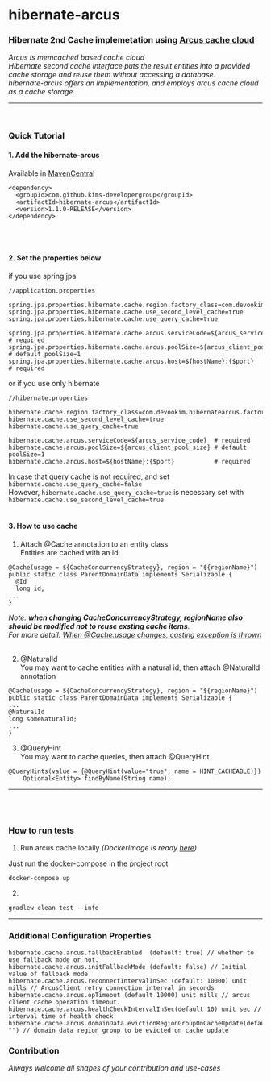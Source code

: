 # hibernate-arcus

### Hibernate 2nd Cache implemetation using [Arcus cache cloud](https://github.com/naver/arcus) <br>
_Arcus is memcached based cache cloud_ <br>
_Hibernate second cache interface puts the result entities into a provided cache storage and reuse them without accessing a database. 
<br>hibernate-arcus offers an implementation, and employs arcus cache cloud as a cache storage_

---
<br>

### Quick Tutorial

#### 1. Add the hibernate-arcus
Available in [MavenCentral](https://search.maven.org/artifact/com.github.kims-developergroup/hibernate-arcus/1.1.0-RELEASE/jar)
```
<dependency>
  <groupId>com.github.kims-developergroup</groupId>
  <artifactId>hibernate-arcus</artifactId>
  <version>1.1.0-RELEASE</version>
</dependency>
```
<br>
<br>

#### 2. Set the properties below

if you use spring jpa
```
//application.properties

spring.jpa.properties.hibernate.cache.region.factory_class=com.devookim.hibernatearcus.factory.HibernateArcusRegionFactory
spring.jpa.properties.hibernate.cache.use_second_level_cache=true
spring.jpa.properties.hibernate.cache.use_query_cache=true

spring.jpa.properties.hibernate.cache.arcus.serviceCode=${arcus_service_code}  # required
spring.jpa.properties.hibernate.cache.arcus.poolSize=${arcus_client_pool_size} # default poolSize=1
spring.jpa.properties.hibernate.cache.arcus.host=${hostName}:{$port}           # required
```

or if you use only hibernate
```
//hibernate.properties

hibernate.cache.region.factory_class=com.devookim.hibernatearcus.factory.HibernateArcusRegionFactory
hibernate.cache.use_second_level_cache=true
hibernate.cache.use_query_cache=true

hibernate.cache.arcus.serviceCode=${arcus_service_code}  # required
hibernate.cache.arcus.poolSize=${arcus_client_pool_size} # default poolSize=1
hibernate.cache.arcus.host=${hostName}:{$port}           # required
```
In case that query cache is not required, and set `hibernate.cache.use_query_cache=false` <br>
However, `hibernate.cache.use_query_cache=true` is necessary set with `hibernate.cache.use_second_level_cache=true`
<br><br>

#### 3. How to use cache
1. Attach @Cache annotation to an entity class <br>
Entities are cached with an id. 
```
@Cache(usage = ${CacheConcurrencyStrategy}, region = "${regionName}")
public static class ParentDomainData implements Serializable {
  @Id
  long id;
...
}
```
_Note: **when changing CacheConcurrencyStrategy, regionName also should be modified not to reuse exsting cache items**.<br>
For more detail: [When @Cache.usage changes, casting exception is thrown](https://github.com/Kims-DeveloperGroup/hibernate-arcus/issues/1)_
<br><br>

2. @NaturalId <br>
You may want to cache entities with a natural id, then attach @NaturalId annotation
```
@Cache(usage = ${CacheConcurrencyStrategy}, region = "${regionName}")
public static class ParentDomainData implements Serializable {
...
@NaturalId
long someNaturalId;
...
}
```

3. @QueryHint <br>
You may want to cache queries, then attach @QueryHint
```
@QueryHints(value = {@QueryHint(value="true", name = HINT_CACHEABLE)})
    Optional<Entity> findByName(String name);
```
----
<br><br>

### How to run tests
1. Run arcus cache locally _(DockerImage is ready [here](https://hub.docker.com/repository/docker/devookim/arcus-memcached))_ <br>

Just run the docker-compose in the project root
```
docker-compose up
```
 2.
```
gradlew clean test --info
```
---

### Additional Configuration Properties
```
hibernate.cache.arcus.fallbackEnabled  (default: true) // whether to use fallback mode or not.
hibernate.cache.arcus.initFallbackMode (default: false) // Initial value of fallback mode
hibernate.cache.arcus.reconnectIntervalInSec (default: 10000) unit mills // ArcusClient retry connection interval in seconds
hibernate.cache.arcus.opTimeout (default 10000) unit mills // arcus client cache operation timeout.
hibernate.cache.arcus.healthCheckIntervalInSec(default 10) unit sec // interval time of health check
hibernate.cache.arcus.domainData.evictionRegionGroupOnCacheUpdate(default "") // domain data region group to be evicted on cache update
```

### Contribution
_Always welcome all shapes of your contribution and use-cases_

